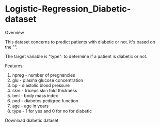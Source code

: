 # Logistic-Regression_Diabetic-dataset
Overview

This dataset concerns to predict patients with diabetic or not. It's based on the "".

The target variable is "type": to determine if a patient is diabetic or not.

Features:

1. npreg - number of pregnancies
2. glu - plasma glucose concentration
3. bp - diastolic blood pressure
4. skin - triceps skin fold thickness
5. bmi - body mass index
6. ped - diabetes pedigree function
7. age - age in years
8. type - 1 for yes and 0 for no for diabetic

Download diabetic dataset 
